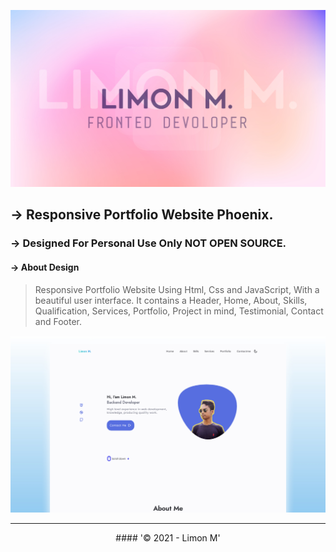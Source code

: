 
![Phoenix Preview](/Limon.png)

## → Responsive Portfolio Website Phoenix.

### → Designed For Personal Use Only NOT OPEN SOURCE.

#### → About Design

> Responsive Portfolio Website Using Html, Css and JavaScript, With a beautiful user interface. It contains a Header, Home, About, Skills, Qualification, Services, Portfolio, Project in mind, Testimonial, Contact and Footer.

![Phoenix Preview](/preview.png)

___

<p align="center"> #### '© 2021 - Limon M' </p>
